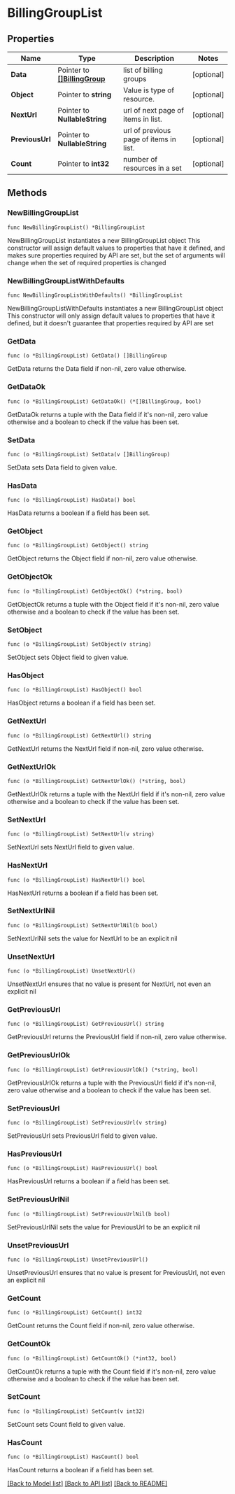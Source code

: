# BillingGroupList

## Properties

Name | Type | Description | Notes
------------ | ------------- | ------------- | -------------
**Data** | Pointer to [**[]BillingGroup**](BillingGroup.md) | list of billing groups | [optional] 
**Object** | Pointer to **string** | Value is type of resource. | [optional] 
**NextUrl** | Pointer to **NullableString** | url of next page of items in list. | [optional] 
**PreviousUrl** | Pointer to **NullableString** | url of previous page of items in list. | [optional] 
**Count** | Pointer to **int32** | number of resources in a set | [optional] 

## Methods

### NewBillingGroupList

`func NewBillingGroupList() *BillingGroupList`

NewBillingGroupList instantiates a new BillingGroupList object
This constructor will assign default values to properties that have it defined,
and makes sure properties required by API are set, but the set of arguments
will change when the set of required properties is changed

### NewBillingGroupListWithDefaults

`func NewBillingGroupListWithDefaults() *BillingGroupList`

NewBillingGroupListWithDefaults instantiates a new BillingGroupList object
This constructor will only assign default values to properties that have it defined,
but it doesn't guarantee that properties required by API are set

### GetData

`func (o *BillingGroupList) GetData() []BillingGroup`

GetData returns the Data field if non-nil, zero value otherwise.

### GetDataOk

`func (o *BillingGroupList) GetDataOk() (*[]BillingGroup, bool)`

GetDataOk returns a tuple with the Data field if it's non-nil, zero value otherwise
and a boolean to check if the value has been set.

### SetData

`func (o *BillingGroupList) SetData(v []BillingGroup)`

SetData sets Data field to given value.

### HasData

`func (o *BillingGroupList) HasData() bool`

HasData returns a boolean if a field has been set.

### GetObject

`func (o *BillingGroupList) GetObject() string`

GetObject returns the Object field if non-nil, zero value otherwise.

### GetObjectOk

`func (o *BillingGroupList) GetObjectOk() (*string, bool)`

GetObjectOk returns a tuple with the Object field if it's non-nil, zero value otherwise
and a boolean to check if the value has been set.

### SetObject

`func (o *BillingGroupList) SetObject(v string)`

SetObject sets Object field to given value.

### HasObject

`func (o *BillingGroupList) HasObject() bool`

HasObject returns a boolean if a field has been set.

### GetNextUrl

`func (o *BillingGroupList) GetNextUrl() string`

GetNextUrl returns the NextUrl field if non-nil, zero value otherwise.

### GetNextUrlOk

`func (o *BillingGroupList) GetNextUrlOk() (*string, bool)`

GetNextUrlOk returns a tuple with the NextUrl field if it's non-nil, zero value otherwise
and a boolean to check if the value has been set.

### SetNextUrl

`func (o *BillingGroupList) SetNextUrl(v string)`

SetNextUrl sets NextUrl field to given value.

### HasNextUrl

`func (o *BillingGroupList) HasNextUrl() bool`

HasNextUrl returns a boolean if a field has been set.

### SetNextUrlNil

`func (o *BillingGroupList) SetNextUrlNil(b bool)`

 SetNextUrlNil sets the value for NextUrl to be an explicit nil

### UnsetNextUrl
`func (o *BillingGroupList) UnsetNextUrl()`

UnsetNextUrl ensures that no value is present for NextUrl, not even an explicit nil
### GetPreviousUrl

`func (o *BillingGroupList) GetPreviousUrl() string`

GetPreviousUrl returns the PreviousUrl field if non-nil, zero value otherwise.

### GetPreviousUrlOk

`func (o *BillingGroupList) GetPreviousUrlOk() (*string, bool)`

GetPreviousUrlOk returns a tuple with the PreviousUrl field if it's non-nil, zero value otherwise
and a boolean to check if the value has been set.

### SetPreviousUrl

`func (o *BillingGroupList) SetPreviousUrl(v string)`

SetPreviousUrl sets PreviousUrl field to given value.

### HasPreviousUrl

`func (o *BillingGroupList) HasPreviousUrl() bool`

HasPreviousUrl returns a boolean if a field has been set.

### SetPreviousUrlNil

`func (o *BillingGroupList) SetPreviousUrlNil(b bool)`

 SetPreviousUrlNil sets the value for PreviousUrl to be an explicit nil

### UnsetPreviousUrl
`func (o *BillingGroupList) UnsetPreviousUrl()`

UnsetPreviousUrl ensures that no value is present for PreviousUrl, not even an explicit nil
### GetCount

`func (o *BillingGroupList) GetCount() int32`

GetCount returns the Count field if non-nil, zero value otherwise.

### GetCountOk

`func (o *BillingGroupList) GetCountOk() (*int32, bool)`

GetCountOk returns a tuple with the Count field if it's non-nil, zero value otherwise
and a boolean to check if the value has been set.

### SetCount

`func (o *BillingGroupList) SetCount(v int32)`

SetCount sets Count field to given value.

### HasCount

`func (o *BillingGroupList) HasCount() bool`

HasCount returns a boolean if a field has been set.


[[Back to Model list]](../README.md#documentation-for-models) [[Back to API list]](../README.md#documentation-for-api-endpoints) [[Back to README]](../README.md)


